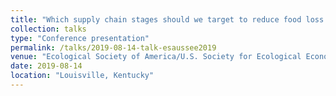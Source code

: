 ```yaml
---
title: "Which supply chain stages should we target to reduce food loss and waste and benefit the environment?"
collection: talks
type: "Conference presentation"
permalink: /talks/2019-08-14-talk-esaussee2019
venue: "Ecological Society of America/U.S. Society for Ecological Economics joint meeting"
date: 2019-08-14
location: "Louisville, Kentucky"
---
```

